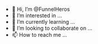 - 👋 Hi, I’m @FunnelHeros
- 👀 I’m interested in ...
- 🌱 I’m currently learning ...
- 💞️ I’m looking to collaborate on ...
- 📫 How to reach me ...

<!---
FunnelHeros/FunnelHeros is a ✨ special ✨ repository because its `README.md` (this file) appears on your GitHub profile.
You can click the Preview link to take a look at your changes.
--->
